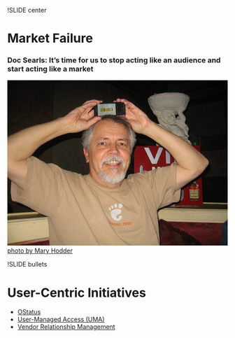 !SLIDE center
# Market Failure
### Doc Searls: It’s time for us to stop acting like an audience and start acting like a market
![docsearls](docsearls.jpg)
[photo by Mary Hodder](http://www.flickr.com/photos/maryhodder/3025770866/)

!SLIDE bullets
# User-Centric Initiatives
* [OStatus](http://ostatus.org/)
* [User-Managed Access (UMA)](http://kantarainitiative.org/confluence/display/uma/Home)
* [Vendor Relationship Management](http://cyber.law.harvard.edu/projectvrm/Main_Page)
